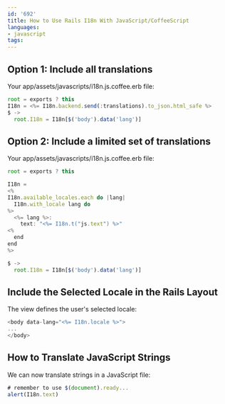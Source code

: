 ```yaml
---
id: '692'
title: How to Use Rails I18n With JavaScript/CoffeeScript
languages:
- javascript
tags:
---
```

Option 1: Include all translations
----------------------------------

Your app/assets/javascripts/i18n.js.coffee.erb file:


```javascript
root = exports ? this
I18n = <%= I18n.backend.send(:translations).to_json.html_safe %>
$ ->
  root.I18n = I18n[$('body').data('lang')]
```
    

Option 2: Include a limited set of translations
-----------------------------------------------

Your app/assets/javascripts/i18n.js.coffee.erb file:


```javascript
root = exports ? this

I18n =
<%
I18n.available_locales.each do |lang|
  I18n.with_locale lang do
%>
  <%= lang %>:
    text: "<%= I18n.t("js.text") %>"
<%
  end
end
%>

$ ->
  root.I18n = I18n[$('body').data('lang')]
```
    

Include the Selected Locale in the Rails Layout
-----------------------------------------------

The view defines the user's selected locale:


```javascript
<body data-lang="<%= I18n.locale %>">
...
</body>
```
    

How to Translate JavaScript Strings
-----------------------------------

We can now translate strings in a JavaScript file:


```javascript
# remember to use $(document).ready...
alert(I18n.text)
```
    


